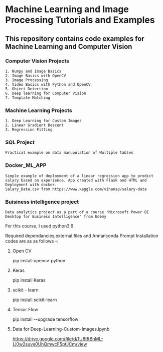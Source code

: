 # Machine Learning and Image Processing Tutorials and Examples

## This repository contains code examples for Machine Learning and Computer Vision 

### Computer Vision Projects
```
1. Numpy and Image Basics   
2. Image Basics with OpenCV   
3. Image Processing   
4. Video Basics with Python and OpenCV   
5. Object Detection   
6. Deep learning for Computer Vision   
7. Template Matching
```
   
### Machine Learning Projects  
```
1. Deep Learning for Custom Images   
2. Linear Gradient Descent   
3. Regression Fitting
```
   
   
### SQL Project
```
Practical example on data manupulation of Multiple tables
```
### Docker_ML_APP
```  
Simple example of deployment of a linear regression app to predict salary based on experience. App created with Flask and HTML and Deployment with docker.
Salary_Data.csv from https://www.kaggle.com/vihansp/salary-data
```

### Buisiness intelligence project
```  
Data analytics project as a part of a course "Microsoft Power BI Desktop for Business Intelligence" from Udemy
```

For this course, I used python3.6

Required dependancies,external files and Annanconda Prompt Installation codes are as as follows -:

1) Open CV

   pip install opencv-python
   
2) Keras

   pip install Keras
   
3) scikit - learn

   pip install scikit-learn
   
4) Tensor Flow

   pip install --upgrade tensorflow
   
5) Data for Deep-Learning-Custom-Images.ipynb

   https://drive.google.com/file/d/1U6RtBhML-Lj0w2suve0UhQmwcF5pfJCm/view
 
